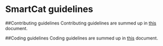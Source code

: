 # SmartCat guidelines

##Contributing guidelines
Contributing guidelines are summed up in [this](https://github.com/smartcat-labs/smartcat-guidelines/blob/master/CONTRIBUTING.md) document.

##Coding guidelines
Coding guidelines are summed up in [this](https://github.com/smartcat-labs/smartcat-guidelines/blob/master/coding-guidelines/README.md) document.
